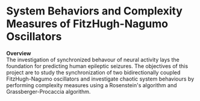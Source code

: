 # System Behaviors and Complexity Measures of FitzHugh-Nagumo Oscillators 
**Overview**  
The investigation of synchronized behavour of neural activity lays the foundation for predicting human epileptic seizures. The objectives of this project are to study the synchronization of two bidirectionally coupled FitzHugh-Nagumo oscillators and investigate chaotic system behaviours by performing complexity measures using a Rosenstein's algorithm and Grassberger-Procaccia algorithm. 
